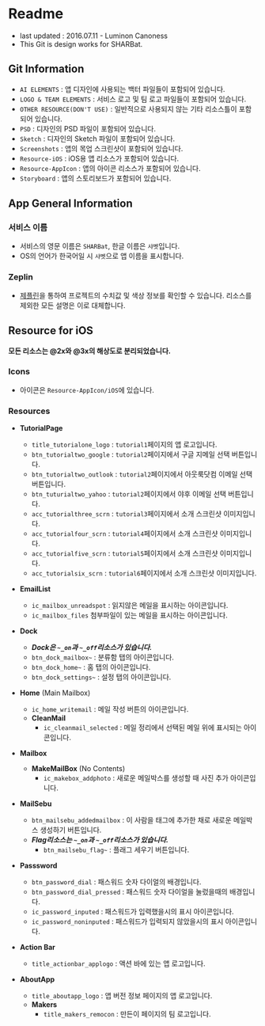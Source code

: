 # Readme
- last updated : 2016.07.11 - Luminon Canoness
- This Git is design works for SHARBat.

## Git Information
- `AI ELEMENTS` : 앱 디자인에 사용되는 백터 파일들이 포함되어 있습니다.
- `LOGO & TEAM ELEMENTS` : 서비스 로고 및 팀 로고 파일들이 포함되어 있습니다.
- `OTHER RESOURCE(DON'T USE)` : 일반적으로 사용되지 않는 기타 리소스틀이 포함되어 있습니다.
- `PSD` : 디자인의 PSD 파일이 포함되어 있습니다.
- `Sketch` : 디자인의 Sketch 파일이 포함되어 있습니다.
- `Screenshots` : 앱의 목업 스크린샷이 포함되어 있습니다.
- `Resource-iOS` : iOS용 앱 리소스가 포함되어 있습니다.
- `Resource-AppIcon` : 앱의 아이콘 리소스가 포함되어 있습니다.
- `Storyboard` : 앱의 스토리보드가 포함되어 있습니다.

## App General Information
### 서비스 이름
- 서비스의 영문 이름은 `SHARBat`, 한글 이름은 `샤벳`입니다.
- OS의 언어가 한국어일 시 `샤벳`으로 앱 이름을 표시합니다.


### Zeplin
- [제플린](https://zpl.io/1MdvJs)을 통하여 프로젝트의 수치값 및 색상 정보를 확인할 수 있습니다. 리소스를 제외한 모든 설명은 이로 대체합니다.

## Resource for iOS
__모든 리소스는 @2x와 @3x의 해상도로 분리되었습니다.__

### Icons
- 아이콘은 `Resource-AppIcon/iOS`에 있습니다.

### Resources
- __TutorialPage__
  - `title_tutorialone_logo` : `tutorial1`페이지의 앱 로고입니다.
  - `btn_tutorialtwo_google` : `tutorial2`페이지에서 구글 지메일 선택 버튼입니다.
  - `btn_tutorialtwo_outlook` : `tutorial2`페이지에서 아웃룩닷컴 이메일 선택 버튼입니다.
  - `btn_tuturialtwo_yahoo` : `tutorial2`페이지에서 야후 이메일 선택 버튼입니다.
  - `acc_tutorialthree_scrn` : `tutorial3`페이지에서 소개 스크린샷 이미지입니다.
  - `acc_tutorialfour_scrn` : `tutorial4`페이지에서 소개 스크린샷 이미지입니다.
  - `acc_tutorialfive_scrn` : `tutorial5`페이지에서 소개 스크린샷 이미지입니다.
  - `acc_tutorialsix_scrn` : `tutorial6`페이지에서 소개 스크린샷 이미지입니다.

- __EmailList__
  - `ic_mailbox_unreadspot` : 읽지않은 메일을 표시하는 아이콘입니다.
  - `ic_mailbox_files` 첨부파일이 있는 메일을 표시하는 아이콘입니다.

- __Dock__
  - ___Dock은 `~_on`과 `~_off`리소스가 있습니다.___
  - `btn_dock_mailbox~` : 분류함 탭의 아이콘입니다.
  - `btn_dock_home~` : 홈 탭의 아이콘입니다.
  - `btn_dock_settings~` : 설정 탭의 아이콘입니다.

- __Home__ (Main Mailbox)
  - `ic_home_writemail` : 메일 작성 버튼의 아이콘입니다.
  - __CleanMail__
    - `ic_cleanmail_selected` : 메일 정리에서 선택된 메일 위에 표시되는 아이콘입니다.

- __Mailbox__
  - __MakeMailBox__ (No Contents)
    - `ic_makebox_addphoto` : 새로운 메일박스를 생성할 때 사진 추가 아이콘입니다.

- __MailSebu__
  - `btn_mailsebu_addedmailbox` : 이 사람을 태그에 추가한 채로 새로운 메일박스 생성하기 버튼입니다.
  - ___Flag리소스는 `~_on`과 `~_off`리소스가 있습니다.___
    - `btn_mailsebu_flag~` : 플래그 세우기 버튼입니다.

- __Passsword__
  - `btn_password_dial` : 패스워드 숫자 다이얼의 배경입니다.
  - `btn_password_dial_pressed` : 패스워드 숫자 다이얼을 눌렀을때의 배경입니다.
  - `ic_password_inputed` : 패스워드가 입력했을시의 표시 아이콘입니다.
  - `ic_password_noninputed` : 패스워드가 입력되지 않았을시의 표시 아이콘입니다.

- __Action Bar__
  - `title_actionbar_applogo` : 액션 바에 있는 앱 로고입니다.

- __AboutApp__
  - `title_aboutapp_logo` : 앱 버전 정보 페이지의 앱 로고입니다.
  - __Makers__
    - `title_makers_remocon` : 만든이 페이지의 팀 로고입니다.



